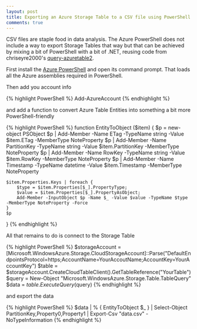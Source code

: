 ```yaml
---
layout: post
title: Exporting an Azure Storage Table to a CSV file using PowerShell
comments: true
---
```


CSV files are staple food in data analysis. The Azure PowerShell does not include a way to export Storage Tables that way but that can be achieved by mixing a bit of PowerShell with a bit of .NET, reusing code from chriseyre2000's [query-azuretable2](https://github.com/chriseyre2000/Powershell/blob/master/Azure2/query-azuretable2.psm1).

First install the [Azure PowerShell](http://azure.microsoft.com/en-us/documentation/articles/install-configure-powershell/#Install) and open its command prompt. That loads all the Azure assemblies required in PowerShell.

Then add you account info

{% highlight PowerShell %}
Add-AzureAccount
{% endhighlight %}

and add a function to convert Azure Table Entities into something a bit more PowerShell-friendly

{% highlight PowerShell %}
function EntityToObject ($item)
{
    $p = new-object PSObject
    $p | Add-Member -Name ETag -TypeName string -Value $item.ETag -MemberType NoteProperty 
    $p | Add-Member -Name PartitionKey -TypeName string -Value $item.PartitionKey -MemberType NoteProperty
    $p | Add-Member -Name RowKey -TypeName string -Value $item.RowKey -MemberType NoteProperty
    $p | Add-Member -Name Timestamp -TypeName datetime -Value $item.Timestamp -MemberType NoteProperty

    $item.Properties.Keys | foreach { 
        $type = $item.Properties[$_].PropertyType;
        $value = $item.Properties[$_].PropertyAsObject; 
        Add-Member -InputObject $p -Name $_ -Value $value -TypeName $type -MemberType NoteProperty -Force 
    }
    $p
}
{% endhighlight %}

All that remains to do is connect to the Storage Table

{% highlight PowerShell %}
$storageAccount = [Microsoft.WindowsAzure.Storage.CloudStorageAccount]::Parse("DefaultEndpointsProtocol=https;AccountName=YourAccoutName;AccountKey=YourAccountKey")
$table = $storageAccount.CreateCloudTableClient().GetTableReference("YourTable")
$query = New-Object "Microsoft.WindowsAzure.Storage.Table.TableQuery"
$data = $table.ExecuteQuery($query)
{% endhighlight %}

and export the data

{% highlight PowerShell %}
$data |
    % { EntityToObject $_ } |
    Select-Object PartitionKey,Property0,Property1 |
    Export-Csv "data.csv" -NoTypeInformation
{% endhighlight %}
